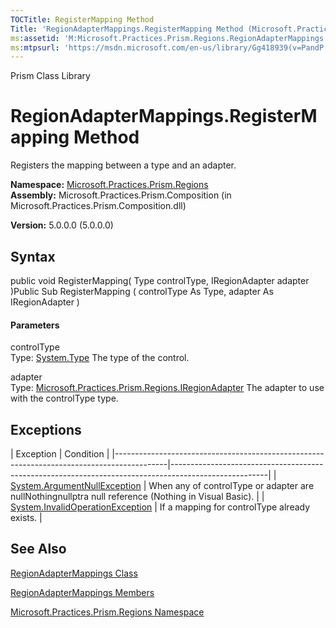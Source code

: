 ```yaml
---
TOCTitle: RegisterMapping Method
Title: 'RegionAdapterMappings.RegisterMapping Method (Microsoft.Practices.Prism.Regions)'
ms:assetid: 'M:Microsoft.Practices.Prism.Regions.RegionAdapterMappings.RegisterMapping(System.Type,Microsoft.Practices.Prism.Regions.IRegionAdapter)'
ms:mtpsurl: 'https://msdn.microsoft.com/en-us/library/Gg418939(v=PandP.50)'
---
```


Prism Class Library

RegionAdapterMappings.RegisterMapping Method
================================================

Registers the mapping between a type and an adapter.

**Namespace:** [Microsoft.Practices.Prism.Regions](https://msdn.microsoft.com/n:microsoft.practices.prism.regions)
**Assembly:** Microsoft.Practices.Prism.Composition (in Microsoft.Practices.Prism.Composition.dll)

**Version:** 5.0.0.0 (5.0.0.0)

## Syntax


<span id="syntaxToggle"></span>public void RegisterMapping( Type controlType, IRegionAdapter adapter )Public Sub RegisterMapping ( controlType As Type, adapter As IRegionAdapter )
#### Parameters

controlType  
Type: [System.Type](http://msdn2.microsoft.com/en-us/library/42892f65)
The type of the control.

adapter  
Type: [Microsoft.Practices.Prism.Regions.IRegionAdapter](https://msdn.microsoft.com/t:microsoft.practices.prism.regions.iregionadapter)
The adapter to use with the controlType type.

Exceptions
----------

<span id="exceptionsToggle"></span>
| Exception                                                                                 | Condition                                                                                            |
|-------------------------------------------------------------------------------------------|------------------------------------------------------------------------------------------------------|
| [System.ArgumentNullException](http://msdn2.microsoft.com/en-us/library/27426hcy)     | When any of controlType or adapter are nullNothingnullptra null reference (Nothing in Visual Basic). |
| [System.InvalidOperationException](http://msdn2.microsoft.com/en-us/library/2asft85a) | If a mapping for controlType already exists.                                                         |

See Also
--------


[RegionAdapterMappings Class](https://msdn.microsoft.com/t:microsoft.practices.prism.regions.regionadaptermappings)

[RegionAdapterMappings Members](https://msdn.microsoft.com/allmembers.t:microsoft.practices.prism.regions.regionadaptermappings)

[Microsoft.Practices.Prism.Regions Namespace](https://msdn.microsoft.com/n:microsoft.practices.prism.regions)
